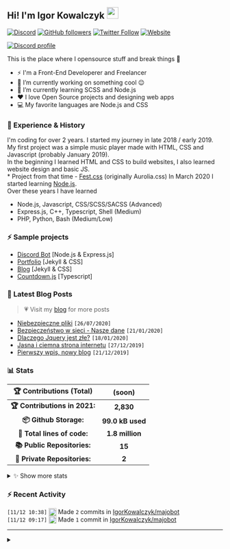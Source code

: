 <!-- ## Hi! I'm Igor Kowalczyk 🖐️ -->
## Hi! I'm Igor Kowalczyk <img src="https://raw.githubusercontent.com/igorkowalczyk/igorkowalczyk/master/src/images/wave.gif" width="27px">
[![Discord](https://img.shields.io/discord/666599184844980224?color=333&label=Chat&logo=discord&logoColor=fff&style=flat-square)](https://discord.gg/bVNNHuQ)
[![GitHub followers](https://img.shields.io/github/followers/igorkowalczyk?color=333&label=Follow&logo=github&logoColor=fff&style=flat-square)](https://github.com/IgorKowalczyk?tab=followers)
[![Twitter Follow](https://img.shields.io/twitter/follow/majonezexe?color=333&label=Follow&logo=twitter&logoColor=fff&style=flat-square)](https://twitter.com/majonezexe)
[![Website](https://img.shields.io/website?down_color=333&down_message=off&label=Website&logo=firefox&logoColor=fff&style=flat-square&up_color=333&up_message=up&url=https%3A%2F%2Figorkowalczyk.github.io)](https://igorkowalczyk.github.io)

[![Discord profile](https://discord.c99.nl/widget/theme-3/440200028292907048.png)](https://discord.com/users/440200028292907048)

This is the place where I opensource stuff and break things :rofl:

- ⚡  I'm a Front-End Developerer and Freelancer
- 🔭 I’m currently working on something cool :wink:
- 🌱 I’m currently learning SCSS and Node.js
- ❤️ I love Open Source projects and designing web apps
- 💻 My favorite languages are Node.js and CSS

### 💪 Experience & History
I'm coding for over 2 years. I started my journey in late 2018 / early 2019.<br>
My first project was a simple music player made with HTML, CSS and Javascript (probably January 2019).<br>
In the beginning I learned HTML and CSS to build websites, I also learned website design and basic JS.<br>
\* Project from that time - [Fest.css](https://github.com/igorkowalczyk/fest) (originally Aurolia.css)
In March 2020 I started learning [Node.js](https://nodejs.org).<br>
Over these years I have learned
 * Node.js, Javascript, CSS/SCSS/SACSS (Advanced)
 * Express.js, C++, Typescript, Shell (Medium)
 * PHP, Python, Bash (Medium/Low)

### ⚡ Sample projects

* [Discord Bot](https://github.com/igorkowalczyk/majobot) [Node.js & Express.js]
* [Portfolio](https://igorkowalczyk.github.io) [Jekyll & CSS] 
* [Blog](https://igorkowalczyk.github.io/blog) [Jekyll & CSS] 
* [Countdown.js](https://igorkowalczyk.github.io/countdown) [Typescript] 

### 📕 Latest Blog Posts
> 💗 Visit my [blog](https://igorkowalczyk.github.io/blog) for more posts
<!-- START_SECTION:feed -->
   - [Niebezpieczne pliki](https://igorkowalczyk.github.io/blog/internet/2020/07/27/Niebezpieczne-pliki) `[26/07/2020]`
- [Bezpieczeństwo w sieci - Nasze dane](https://igorkowalczyk.github.io/blog/internet/2020/01/22/Bezpiecze%C5%84stwo-w-sieci-nasze-dane) `[21/01/2020]`
- [Dlaczego Jquery jest złe?](https://igorkowalczyk.github.io/blog/internet/programowanie/javascript/2020/01/19/Dlaczego-Jquery-jest-z%C5%82e) `[18/01/2020]`
- [Jasna i ciemna strona internetu](https://igorkowalczyk.github.io/blog/internet/2019/12/28/Jasna-i-ciemna-strona-internetu) `[27/12/2019]`
- [Pierwszy wpis, nowy blog](https://igorkowalczyk.github.io/blog/offtop/2019/12/22/Pierwszy-wpis,-nowy-blog) `[21/12/2019]`
<!-- Posts last updated on Tue Nov 16 2021 09:45:35 GMT+0000 (Coordinated Universal Time) -->
   <!-- END_SECTION:feed -->

### 📊 Stats

<!--START_SECTION:waka-->
 | 🏆 Contributions (Total) | (soon) |
|:-:|:-:|
| **🏆 Contributions in 2021:** | **2,830**|
| **📦 Github Storage:** | **99.0 kB used**|
| **📝 Total lines of code:** | **1.8 million**|
| **📚 Public Repositories:** | **15** |
| **🔑 Private Repositories:** | **2** |
<details><summary>✨ Show more stats</summary>

#### 🌞 I work most during day 

```text
🌞 Morning    166 commits    ████░░░░░░░░░░░░░░░░░░░░░   16.02% 
🌆 Daytime    505 commits    ████████████░░░░░░░░░░░░░   48.75% 
🌃 Evening    352 commits    ████████░░░░░░░░░░░░░░░░░   33.98% 
🌙 Night      13 commits     ░░░░░░░░░░░░░░░░░░░░░░░░░   1.25%
```
#### 📅 I'm most productive on Tuesday 

```text
Monday       144 commits    ███░░░░░░░░░░░░░░░░░░░░░░   13.9% 
Tuesday      194 commits    ████░░░░░░░░░░░░░░░░░░░░░   18.73% 
Wednesday    193 commits    ████░░░░░░░░░░░░░░░░░░░░░   18.63% 
Thursday     120 commits    ███░░░░░░░░░░░░░░░░░░░░░░   11.58% 
Friday       146 commits    ███░░░░░░░░░░░░░░░░░░░░░░   14.09% 
Saturday     137 commits    ███░░░░░░░░░░░░░░░░░░░░░░   13.22% 
Sunday       102 commits    ██░░░░░░░░░░░░░░░░░░░░░░░   9.85%
```


#### 📊 Weekly work stats 

```text
💬 Programming Languages: 
JavaScript               10 hrs 38 mins      ████████████░░░░░░░░░░░░░   48.96% 
CSS                      5 hrs 23 mins       ██████░░░░░░░░░░░░░░░░░░░   24.84% 
HTML                     3 hrs 26 mins       ████░░░░░░░░░░░░░░░░░░░░░   15.87% 
JSON                     2 hrs 8 mins        ██░░░░░░░░░░░░░░░░░░░░░░░   9.86% 
Other                    3 mins              ░░░░░░░░░░░░░░░░░░░░░░░░░   0.24%

💻 Operating System: 
Linux                    21 hrs 43 mins      █████████████████████████   100.0%
```

</details>

<!-- Wakatime stats generated at 2021-11-16 09:51:19.891203 -->
<!--END_SECTION:waka-->

### :zap: Recent Activity
<!--START_SECTION:activity-->
`[11/12 10:38]` <a href="https://github.com/igorkowalczyk" title="📝"><img alt="📝" src="https://github.com/igorkowalczykbot/github-activity/raw/master/icons/commit.png" align="top" height="18"></a> Made `2` commits in [IgorKowalczyk/majobot](https://github.com/IgorKowalczyk/majobot)  
`[11/12 09:17]` <a href="https://github.com/igorkowalczyk" title="📝"><img alt="📝" src="https://github.com/igorkowalczykbot/github-activity/raw/master/icons/commit.png" align="top" height="18"></a> Made `1` commit in [IgorKowalczyk/majobot](https://github.com/IgorKowalczyk/majobot)  

</details>
<!--END_SECTION:activity-->

---

<details>
 <summary> </summary>
 <h5>The cake is a lie 🍰❤️</h5>
 <a href="https://igorkowalczyk.github.io"><img src="https://komarev.com/ghpvc/?username=igorkowalczyk&style=flat-square&color=333333&label=Github+profile+views" alt="Github profile views"></a>
</details>